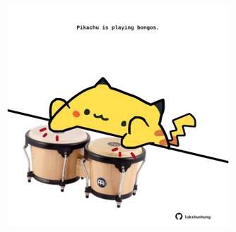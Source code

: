 <!-- built at 17/11/2022, 02:32:49 UTC -->
<p align="center">
  <img width="500" height="500" src="./ReadmeImage.svg">
</p>
